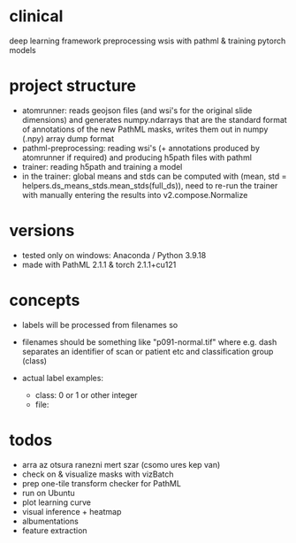# clinical

deep learning framework preprocessing wsis with pathml &amp; training pytorch models

# project structure

- atomrunner: reads geojson files (and wsi's for the original slide dimensions) and generates numpy.ndarrays that are the standard format of annotations of the new PathML masks, writes them out in numpy (.npy) array dump format
- pathml-preprocessing: reading wsi's (+ annotations produced by atomrunner if required) and producing h5path files with pathml
- trainer: reading h5path and training a model
- in the trainer: global means and stds can be computed with (mean, std = helpers.ds_means_stds.mean_stds(full_ds)), need to re-run the trainer with manually entering the results into v2.compose.Normalize

# versions

- tested only on windows: Anaconda / Python 3.9.18
- made with PathML 2.1.1 & torch 2.1.1+cu121

# concepts

- labels will be processed from filenames so
- filenames should be something like "p091-normal.tif" where e.g. dash separates an identifier of scan or patient etc and classification group (class)

- actual label examples:
    - class: 0 or 1 or other integer
    - file: <p091>

# todos

- arra az otsura ranezni mert szar (csomo ures kep van)
- check on & visualize masks with vizBatch
- prep one-tile transform checker for PathML
- run on Ubuntu
- plot learning curve
- visual inference + heatmap
- albumentations
- feature extraction
